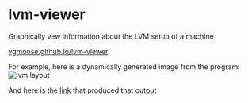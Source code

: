 lvm-viewer
==========

Graphically vew information about the LVM setup of a machine 

[vgmoose.github.io/lvm-viewer](http://vgmoose.github.io/lvm-viewer)

For example, here is a dynamically generated image from the program:
![lvm layout](/vgmoose/lvm-viewer/gh-pages/example.png?raw=true)

And here is the [link](http://vgmoose.github.io/lvm-viewer/#/#/%20%20yume:r/w:772:-1:0:0:0:-1:0:1:1:144137600:4096:181:0:181:yc0Fbf-zL23-aHee-qLP3-fRdP-U2Gt-ByDixV#n%20%20purin:r/w:772:-1:0:20:3:-1:0:1:1:230682624:4096:56319:49178:7141:PB36Ax-QWvf-CyNC-3rIf-fEfU-DoVp-5OQ121#n#/#/) that produced that output